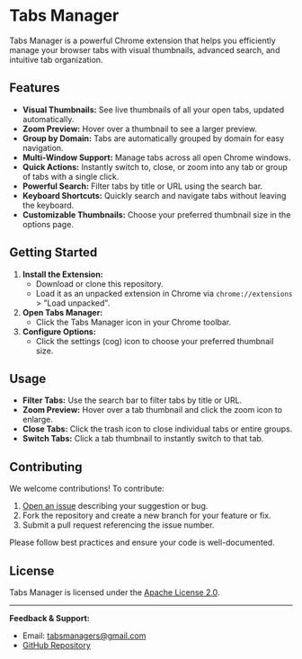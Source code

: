 # Tabs Manager

Tabs Manager is a powerful Chrome extension that helps you efficiently manage your browser tabs with visual thumbnails, advanced search, and intuitive tab organization. 

## Features
- **Visual Thumbnails:** See live thumbnails of all your open tabs, updated automatically.
- **Zoom Preview:** Hover over a thumbnail to see a larger preview.
- **Group by Domain:** Tabs are automatically grouped by domain for easy navigation.
- **Multi-Window Support:** Manage tabs across all open Chrome windows.
- **Quick Actions:** Instantly switch to, close, or zoom into any tab or group of tabs with a single click.
- **Powerful Search:** Filter tabs by title or URL using the search bar.
- **Keyboard Shortcuts:** Quickly search and navigate tabs without leaving the keyboard.
- **Customizable Thumbnails:** Choose your preferred thumbnail size in the options page.

## Getting Started
1. **Install the Extension:**
   - Download or clone this repository.
   - Load it as an unpacked extension in Chrome via `chrome://extensions` > "Load unpacked".
2. **Open Tabs Manager:**
   - Click the Tabs Manager icon in your Chrome toolbar.
3. **Configure Options:**
   - Click the settings (cog) icon to choose your preferred thumbnail size.

## Usage
- **Filter Tabs:** Use the search bar to filter tabs by title or URL.
- **Zoom Preview:** Hover over a tab thumbnail and click the zoom icon to enlarge.
- **Close Tabs:** Click the trash icon to close individual tabs or entire groups.
- **Switch Tabs:** Click a tab thumbnail to instantly switch to that tab.

## Contributing
We welcome contributions! To contribute:
1. [Open an issue](https://github.com/islamElbanna/Tabs-Manager/issues) describing your suggestion or bug.
2. Fork the repository and create a new branch for your feature or fix.
3. Submit a pull request referencing the issue number.

Please follow best practices and ensure your code is well-documented.

## License
Tabs Manager is licensed under the [Apache License 2.0](LICENSE).

---

**Feedback & Support:**
- Email: [tabsmanagers@gmail.com](mailto:tabsmanagers@gmail.com?Subject=Feedback)
- [GitHub Repository](https://github.com/islamElbanna/Tabs-Manager)
